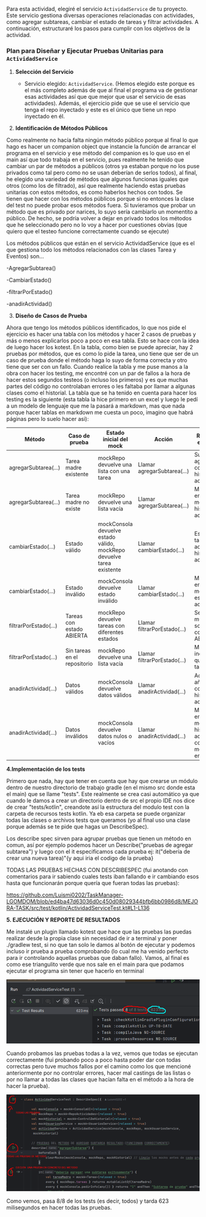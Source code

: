 Para esta actividad, elegiré el servicio `ActividadService` de tu proyecto. Este servicio gestiona diversas operaciones relacionadas con actividades, como agregar subtareas, cambiar el estado de tareas y filtrar actividades. A continuación, estructuraré los pasos para cumplir con los objetivos de la actividad.

### Plan para Diseñar y Ejecutar Pruebas Unitarias para `ActividadService`

1. **Selección del Servicio**
   - Servicio elegido: `ActividadService`. (Hemos elegido este porque es el más completo además de que al final el programa va de gestionar esas actividades así que que mejor que usar el servicio de esas actividades). Además, el ejercicio pide que se use el servicio que tenga el repo inyectado y este es el único que tiene un repo inyectado en él.

2. **Identificación de Métodos Públicos**

Como realmente no hacía falta ningún método público porque al final lo que hago es hacer un companion object que instancie la función de arrancar el programa en el servicio y ese método del companion es lo que uso en el main así que todo trabaja en el servicio, pues realmente he tenido que cambiar un par de métodos a públicos (otros ya estaban porque no los puse privados como tal pero como no se usan deberían de serlos todos), al final, he elegido una variedad de métodos que algunos funcionas iguales que otros (como los de filtrado), así que realmente haciendo estas pruebas unitarias con estos métodos, es como haberlos hechos con todos. Se tienen que hacer con los métodos públicos porque si no entonces la clase del test no puede probar esos métodos fuera. Si tuvieramos que probar un método que es privado por narices, lo suyo sería cambiarlo un momentito a público. De hecho, se podría volver a dejar en privado todos los métodos que he seleccionado pero no lo voy a hacer por cuestiones obvias (que quiero que el testeo funcione correctamente cuando se ejecute)

Los métodos públicos que están en el servicio ActividadService (que es el que gestiona todo los métodos relacionados con las clases Tarea y Eventos) son...

-AgregarSubtarea()

-CambiarEstado()

-filtrarPorEstado()

-anadirActividad()

3. **Diseño de Casos de Prueba**

Ahora que tengo los métodos públicos identificados, lo que nos pide el ejercicio es hacer una tabla con los métodos y hacer 2 casos de pruebas y más o menos explicarlos poco a poco en esa tabla. Esto se hace con la idea de luego hacer los kotest. En la tabla, como bien se puede apreciar, hay 2 pruebas por métodos, que es como lo pide la tarea, uno tiene que ser de un caso de prueba donde el método haga lo suyo de forma correcta y otro tiene que ser con un fallo. Cuando realice la tabla y me puse manos a la obra con hacer los testing, me encontré con un par de fallos a la hora de hacer estos segundos testeos (o incluso los primeros) y es que muchas partes del código no controlaban errores o les faltaba por llamar a algunas clases como el historial. La tabla que se ha tenido en cuenta para hacer los testing es la siguiente (esta tabla la hice primero en un excel y luego le pedí a un modelo de lenguaje que me la pasará a markdown, mas que nada porque hacer tablas en markdown me cuesta un poco, imagino que habrá páginas pero lo suelo hacer asi):

| Método                   | Caso de prueba                                | Estado inicial del mock                                                                 | Acción                                  | Resultado esperado                                                               |
|--------------------------|-----------------------------------------------|---------------------------------------------------------------------------------------|-----------------------------------------|----------------------------------------------------------------------------------|
| agregarSubtarea(...)     | Tarea madre existente                         | mockRepo devuelve una lista con una tarea                                             | Llamar agregarSubtarea(...)             | Subtarea agregada con éxito, historial actualizado                               |
| agregarSubtarea(...)     | Tarea madre no existe                        | mockRepo devuelve una lista vacía                                                    | Llamar agregarSubtarea(...)             | Mensaje de error mostrado, historial no actualizado                              |
| cambiarEstado(...)       | Estado válido                                | mockConsola devuelve estado válido, mockRepo devuelve tarea existente                | Llamar cambiarEstado(...)               | Estado de tarea actualizado, historial actualizado                               |
| cambiarEstado(...)       | Estado inválido                              | mockConsola devuelve estado inválido                                                 | Llamar cambiarEstado(...)               | Mensaje de error mostrado, estado no actualizado                                 |
| filtrarPorEstado(...)    | Tareas con estado ABIERTA                    | mockRepo devuelve tareas con diferentes estados                                       | Llamar filtrarPorEstado(...)            | Se muestran solo tareas con estado ABIERTA                                       |
| filtrarPorEstado(...)    | Sin tareas en el repositorio                 | mockRepo devuelve una lista vacía                                                    | Llamar filtrarPorEstado(...)            | Mensaje indicando que no hay tareas                                              |
| anadirActividad(...)     | Datos válidos                                | mockConsola devuelve datos válidos                                                   | Llamar anadirActividad(...)             | Actividad añadida con éxito, historial actualizado                               |
| anadirActividad(...)     | Datos inválidos                              | mockConsola devuelve datos nulos o vacíos                                            | Llamar anadirActividad(...)             | Mensaje de error mostrado, historial actualizado con mensaje de error            |                                          |

**4.Implementación de los tests**

Primero que nada, hay que tener en cuenta que hay que crearse un módulo dentro de nuestro directorio de trabajo gradle (en el mismo src donde esta el main) que se llame "tests". Este realmente se crea casi automático ya que cuando le damos a crear un directorio dentro de src el propio IDE nos dice de crear "tests/kotlin", creandote así la estructura del modulo test con la carpeta de recursos tests kotlin. Ya eb esa carpeta se puede organizar todas las clases o archivos tests que queramos (yo al final uso una clase porque además se te pide que hagas un DescribeSpec).

Los describe spec sirven para agrupar pruebas que tienen un método en comun, así por ejemplo podemos hacer un Describe("pruebas de agregar subtarea") y luego con el it especificamos cada prueba ej: it("debería de crear una nueva tarea)"{y aqui iria el codigo de la prueba}

TODAS LAS PRUEBAS HECHAS CON DESCRIBESPEC (fui anotando con comentarios para ir sabiendo cuales tests iban fallando e ir cambiando esos hasta que funcionarán porque quería que fueran todas las pruebas):

https://github.com/Luismi0202/TaskManager-LGOMDOM/blob/ed4ba47d63036d0c450d08029344bfb6bb0986d8/MEJORA-TASK/src/test/kotlin/ActividadServiceTest.kt#L1-L136

**5. EJECUCIÓN Y REPORTE DE RESULTADOS**

Me instalé un plugin llamado kotest que hace que las pruebas las puedas realizar desde la propia clase sin necesidad de ir a terminal y poner ./gradlew test, si no que tan solo le damos al botón de ejecutar y podemos incluso ir prueba a prueba comprobando (lo cual me ha venido perfecto para ir controlando aquellas pruebas que daban fallo). Vamos, al final es como ese triangulito verde que nos sale en el main para que podamos ejecutar el programa sin tener que hacerlo en terminal

![Foto de lo que me refiero](https://github.com/Luismi0202/TaskManager-LGOMDOM/blob/pruebas-unitarias/img/KOTEST_EJECUTADOS.png)

Cuando probamos las pruebas todas a la vez, vemos que todas se ejecutan correctamente (fui probando poco a poco hasta poder dar con todas correctas pero tuve muchos fallos por el camino como los que mencioné anteriormente por no controlar errores, hacer mal castings de las listas o por no llamar a todas las clases que hacían falta en el método a la hora de hacer la prueba).

![Foto de las pruebas ejecutadas](https://github.com/Luismi0202/TaskManager-LGOMDOM/blob/pruebas-unitarias/img/KOTEST_clase.png)

Como vemos, pasa 8/8 de los tests (es decir, todos) y tarda 623 milisegundos en hacer todas las pruebas.

